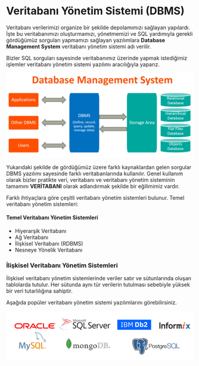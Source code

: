 Veritabanı Yönetim Sistemi (DBMS)
======
Veritabanı verilerimizi organize bir şekilde depolamımızı sağlayan yapılardı. İşte bu veritabanımızı oluşturmamızı, yönetmemizi ve SQL yardımıyla gerekli gördüğümüz
sorguları yapmamızı sağlayan yazılımlara **Database Management System** veritabanı yönetim sistemi adı verilir.

Bizler SQL sorguları sayesinde veritabanımız üzerinde yapmak istediğimiz işlemler veritabanı yönetim sistemi yazılımı aracılığıyla yaparız.

![DBMS](https://raw.githubusercontent.com/Kodluyoruz/taskforce/main/sql101/DatabaseManagementSystem/figures/DBMS.jpg)

Yukarıdaki şekilde de gördüğümüz üzere farklı kaynaklardan gelen sorgular DBMS yazılımı sayesinde farklı veritabanlarında kullanılır. Genel kullanım olarak bizler 
pratikte veri, veritabanı ve veritabanı yönetim sisteminin tamamını **VERİTABANI** olarak adlandırmak şekilde bir eğilimimiz vardır.

Farklı ihtiyaçlara göre çeşitli veritabanı yönetim sistemleri bulunur. Temel veritabanı yönetim sistemleri:
#### Temel Veritabanı Yönetim Sistemleri
- Hiyerarşik Veritabanı
- Ağ Veritabanı
- İlişkisel Veritabanı (RDBMS)
- Nesneye Yönelik Veritabanı

### İlişkisel Veritabanı Yönetim Sistemleri
İlişkisel veritabanı yönetim sistemlerinde veriler satır ve sütunlarında oluşan tablolarda tutulur. Her sütunda aynı tür verilerin tutulması sebebiyle yüksek bir
veri tutarlılığına sahiptir.


Aşağıda popüler veritabanı yönetim sistemi yazılımlarını görebilirsiniz.

![RDBMS](https://raw.githubusercontent.com/Kodluyoruz/taskforce/main/sql101/DatabaseManagementSystem/figures/RDBMS.png)

